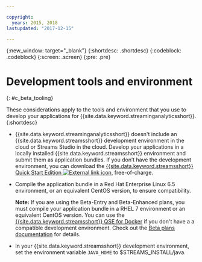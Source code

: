 ```yaml
---

copyright:
  years: 2015, 2018
lastupdated: "2017-12-15"

---
```


<!-- Attribute definitions -->
{:new_window: target="_blank"}
{:shortdesc: .shortdesc}
{:codeblock: .codeblock}
{:screen: .screen}
{:pre: .pre}

# Development tools and environment
{: #c_beta_tooling}


These considerations apply to the tools and environment that you use to develop your applications for {{site.data.keyword.streaminganalyticsshort}}.
{:shortdesc}


* {{site.data.keyword.streaminganalyticsshort}} doesn't include an {{site.data.keyword.streamsshort}} development environment in the cloud or Streams Studio in the cloud. Develop your applications in a locally installed {{site.data.keyword.streamsshort}} environment and submit them as application bundles. If you don’t have the development environment, you can download the [{{site.data.keyword.streamsshort}} Quick Start Edition ![External link icon](../../icons/launch-glyph.svg "External link icon")](http://ibmstreams.github.io/streamsx.documentation/docs/4.2/qse-intro/), free-of-charge.
* Compile the application bundle in a Red Hat Enterprise Linux 6.5 environment, or an equivalent CentOS version, to ensure compatibility.

  **Note:** If you are using the Beta-Entry and Beta-Enhanced plans, you must compile your application bundle in a RHEL 7 environment or an equivalent CentOS version. You can use the [{{site.data.keyword.streamsshort}} QSE for Docker](https://www-01.ibm.com/marketing/iwm/iwm/web/preLogin.do?source=swg-ibmistvi) if you don't have a a compatible development environment. Check out the [Beta plans documentation](/docs/services/StreamingAnalytics/beta_plans.html) for details.
* In your {{site.data.keyword.streamsshort}} development environment, set the environment variable `JAVA_HOME` to $STREAMS_INSTALL/java.
